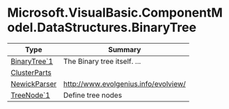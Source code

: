 ﻿
# Microsoft.VisualBasic.ComponentModel.DataStructures.BinaryTree

|Type|Summary|
|----|-------|
|<a href="#" onClick="load('/docs/Microsoft.VisualBasic.ComponentModel.DataStructures.BinaryTree/BinaryTree`1.md')">BinaryTree`1</a>|The Binary tree itself. ...|
|<a href="#" onClick="load('/docs/Microsoft.VisualBasic.ComponentModel.DataStructures.BinaryTree/ClusterParts.md')">ClusterParts</a>||
|<a href="#" onClick="load('/docs/Microsoft.VisualBasic.ComponentModel.DataStructures.BinaryTree/NewickParser.md')">NewickParser</a>|http://www.evolgenius.info/evolview/|
|<a href="#" onClick="load('/docs/Microsoft.VisualBasic.ComponentModel.DataStructures.BinaryTree/TreeNode`1.md')">TreeNode`1</a>|Define tree nodes|

